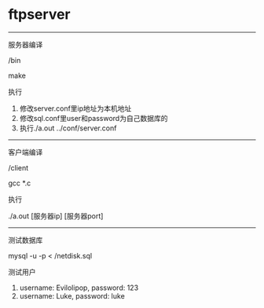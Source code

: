 # ftpserver

----------

服务器编译

/bin

make

执行

1. 修改server.conf里ip地址为本机地址
2. 修改sql.conf里user和password为自己数据库的
3. 执行./a.out ../conf/server.conf

---------

客户端编译

/client

gcc *.c

执行

./a.out [服务器ip] [服务器port] 

----------

测试数据库

mysql -u<username> -p<password> <dbname> < /netdisk.sql
                                      
测试用户

1. username: Evilolipop, password: 123
2. username: Luke, password: luke
